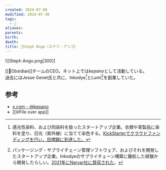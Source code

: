 ```yaml
---
created: 2024-07-08
modified: 2024-07-30
tags:
  - 👤
aliases: 
parents: 
birth: 
death: 
title: 👤Steph Ango（ステフ・アンゴ）
---
```

![[Steph Ango.png|300]]

[[🧰Obsidian]]チームのCEO。ネット上では*kepano*として活動している。  
過去にはJesse Genet氏と共に、Inkodye[^inkodyeとは]とLumi[^Lumiとは]を創業していた。

[^inkodyeとは]: 感光性染料、および同染料を扱ったスタートアップ企業。衣類や革製品に染料を塗り、日光（紫外線）に当てて染色する。[KickStarterでクラウドファンディングを行い、目標額に到達した。](https://www.kickstarter.com/projects/lumi/lumi-co-a-new-textile-printing-technology)
[^Lumiとは]: パッケージング・サプライチェーン管理ソフトウェア、およびそれを開発したスタートアップ企業。Inkodyeのサプライチェーン構築に難航した経験から開発したらしい。[2021年にNarvar社に買収された](https://web.archive.org/web/20230129123655/https://www.lumi.com/blog/lumi-joins-narvar)。

## 参考
- [x.com - @kepano](https://x.com/kepano)
- [[🌐File over app]]
